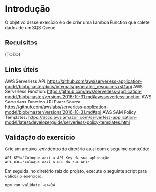 # Introdução
O objetivo desse exercício é o de criar uma Lambda Function que colete dados de um SQS Queue.

## Requisitos
(TODO)

## Links úteis
AWS Serverless API: https://github.com/aws/serverless-application-model/blob/master/docs/internals/generated_resources.rst#api
AWS Serverless Function: https://github.com/aws/serverless-application-model/blob/master/versions/2016-10-31.md#awsserverlessfunction
AWS Serverless Function API Event Source: https://github.com/awslabs/serverless-application-model/blob/master/versions/2016-10-31.md#api
AWS SAM Policy Templates: https://docs.aws.amazon.com/serverless-application-model/latest/developerguide/serverless-policy-templates.html


## Validação do exercício

Crie um arquivo *.env* dentro do diretório atual com o seguinte conteúdo:
```
API_KEY='Coloque aqui a API Key da sua aplicação'
API_URL='Coloque aqui a URL da sua API'
```

Em seguida, no diretório raiz do projeto, execute o seguinte script para validar o exercício:
```
npm run validate -ex=04
```

